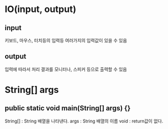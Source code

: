 # IO(input, output)

## input
키보드, 마우스, 터치등의 입력등 여러가지의 입력값이 있을 수 있음

## output
입력에 따라서 처리 결과를 모니터나, 스피커 등으로 출력할 수 있음

# String[] args
## public static void main(String[] args) {}
String[] : String 배열을 나타낸다.
args  :  String 배열의 이름
void : return값이 없다.
